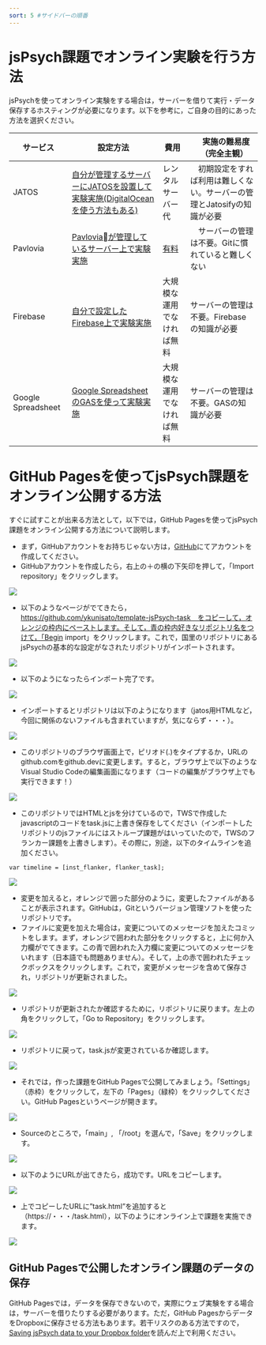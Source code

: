 ```yaml
---
sort: 5 #サイドバーの順番
---
```


# jsPsych課題でオンライン実験を行う方法

jsPsychを使ってオンライン実験をする場合は，サーバーを借りて実行・データ保存するホスティングが必要になります。以下を参考に，ご自身の目的にあった方法を選択ください。

|  サービス  |  設定方法 | 費用  |　実施の難易度（完全主観）　|
| ---- | ---- |  ---- |  ---- |
|  JATOS  |  [自分が管理するサーバーにJATOSを設置して実験実施(DigitalOceanを使う方法もある)](https://kunisatolab.github.io/main/how-to-jspsych-jatos.html)  |  レンタルサーバー代  |　初期設定をすれば利用は難しくない。サーバーの管理とJatosifyの知識が必要|
|  Pavlovia  |  [Pavloviaが管理しているサーバー上で実験実施](https://kunisatolab.github.io/main/how-to-jspsych-pavlovia.html) |  [有料](https://pavlovia.org/store)  |　サーバーの管理は不要。Gitに慣れていると難しくない |
|  Firebase  |  [自分で設定したFirebase上で実験実施](https://kunisatolab.github.io/main/how-to-jspsych-firebase.html)  |  大規模な運用でなければ無料  | サーバーの管理は不要。Firebaseの知識が必要|
|  Google Spreadsheet  |  [Google SpreadsheetのGASを使って実験実施](https://kunisatolab.github.io/main/how-to-jspsych-google-sheet.html)  |  大規模な運用でなければ無料  |サーバーの管理は不要。GASの知識が必要 |


# GitHub Pagesを使ってjsPsych課題をオンライン公開する方法

すぐに試すことが出来る方法として，以下では，GitHub Pagesを使ってjsPsych課題をオンライン公開する方法について説明します。

- まず，GitHubアカウントをお持ちじゃない方は，[GitHub](https://github.com/)にてアカウントを作成してください。
- GitHubアカウントを作成したら，右上の＋の横の下矢印を押して，「Import repository」をクリックします。

![](fig/01.png)

- 以下のようなページがでてきたら，　https://github.com/ykunisato/template-jsPsych-task　をコピーして，オレンジの枠内にペーストします。そして，青の枠内好きなリポジトリ名をつけて，「Begin import」をクリックします。これで，国里のリポジトリにあるjsPsychの基本的な設定がなされたリポジトリがインポートされます。

![](fig/02.png)

- 以下のようになったらインポート完了です。

![](fig/03.png)


- インポートするとリポジトリは以下のようになります（jatos用HTMLなど，今回に関係のないファイルも含まれていますが，気にならず・・・）。

![](fig/04.png)

- このリポジトリのブラウザ画面上で，ピリオド(.)をタイプするか，URLのgithub.comをgithub.devに変更します。すると，ブラウザ上で以下のようなVisual Studio Codeの編集画面になります（コードの編集がブラウザ上でも実行できます！）

![](fig/05.png)

- このリポジトリではHTMLとjsを分けているので，TWSで作成したjavascriptのコードをtask.jsに上書き保存をしてください（インポートしたリポジトリのjsファイルにはストループ課題がはいっていたので，TWSのフランカー課題を上書きします）。その際に，別途，以下のタイムラインを追加ください。

```
var timeline = [inst_flanker, flanker_task];
```
![](fig/06.png)


- 変更を加えると，オレンジで囲った部分のように，変更したファイルがあることが表示されます。GitHubは，Gitというバージョン管理ソフトを使ったリポジトリです。
- ファイルに変更を加えた場合は，変更についてのメッセージを加えたコミットをします。まず，オレンジで囲われた部分をクリックすると，上に何か入力欄がでてきます。この青で囲われた入力欄に変更についてのメッセージをいれます（日本語でも問題ありません）。そして，上の赤で囲われたチェックボックスをクリックします。これで，変更がメッセージを含めて保存され，リポジトリが更新されました。

![](fig/07.png)

- リポジトリが更新されたか確認するために，リポジトリに戻ります。左上の角をクリックして，「Go to Repository」をクリックします。

![](fig/08.png)

- リポジトリに戻って，task.jsが変更されているか確認します。

![](fig/09.png)

- それでは，作った課題をGitHub Pagesで公開してみましょう。「Settings」（赤枠）をクリックして，左下の「Pages」（緑枠）をクリックしてください。GitHub Pagesというページが開きます。

![](fig/10.png)

- Sourceのところで，「main」, 「/root」を選んで，「Save」をクリックします。

![](fig/11.png)

- 以下のようにURLが出てきたら，成功です。URLをコピーします。

![](fig/12.png)

- 上でコピーしたURLに”task.html”を追加すると（https://・・・/task.html），以下のようにオンライン上で課題を実施できます。

![](fig/13.png)

## GitHub Pagesで公開したオンライン課題のデータの保存

 GitHub Pagesでは，データを保存できないので，実際にウェブ実験をする場合は，サーバーを借りたりする必要があります。ただ，GitHub PagesからデータをDropboxに保存させる方法もあります。若干リスクのある方法ですので，[Saving jsPsych data to your Dropbox folder](https://kywch.github.io/jsPsych-in-Qualtrics/save-dropbox/)を読んだ上で利用ください。